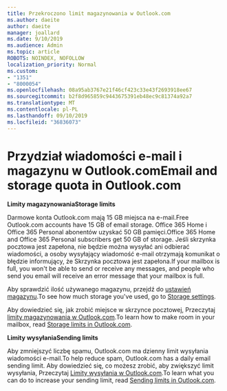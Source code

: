 ```yaml
---
title: Przekroczono limit magazynowania w Outlook.com
ms.author: daeite
author: daeite
manager: joallard
ms.date: 9/10/2019
ms.audience: Admin
ms.topic: article
ROBOTS: NOINDEX, NOFOLLOW
localization_priority: Normal
ms.custom:
- "1351"
- "8000054"
ms.openlocfilehash: 08a95ab3767e21f46cf423c33e43f2693918ee67
ms.sourcegitcommit: b2f8d965859c9443675391eb48ec9c81374a92a7
ms.translationtype: MT
ms.contentlocale: pl-PL
ms.lasthandoff: 09/10/2019
ms.locfileid: "36836073"
---
```

# <a name="email-and-storage-quota-in-outlookcom"></a><span data-ttu-id="705e6-102">Przydział wiadomości e-mail i magazynu w Outlook.com</span><span class="sxs-lookup"><span data-stu-id="705e6-102">Email and storage quota in Outlook.com</span></span>

<span data-ttu-id="705e6-103">**Limity magazynowania**</span><span class="sxs-lookup"><span data-stu-id="705e6-103">**Storage limits**</span></span>

<span data-ttu-id="705e6-104">Darmowe konta Outlook.com mają 15 GB miejsca na e-mail.</span><span class="sxs-lookup"><span data-stu-id="705e6-104">Free Outlook.com accounts have 15 GB of email storage.</span></span> <span data-ttu-id="705e6-105">Office 365 Home i Office 365 Personal abonentów uzyskać 50 GB pamięci.</span><span class="sxs-lookup"><span data-stu-id="705e6-105">Office 365 Home and Office 365 Personal subscribers get 50 GB of storage.</span></span> <span data-ttu-id="705e6-106">Jeśli skrzynka pocztowa jest zapełona, nie będzie można wysyłać ani odbierać wiadomości, a osoby wysyłający wiadomość e-mail otrzymają komunikat o błędzie informujący, że Skrzynka pocztowa jest zapełona.</span><span class="sxs-lookup"><span data-stu-id="705e6-106">If your mailbox is full, you won't be able to send or receive any messages, and people who send you email will receive an error message that your mailbox is full.</span></span>

<span data-ttu-id="705e6-107">Aby sprawdzić ilość używanego magazynu, przejdź do [ustawień magazynu](https://outlook.live.com/mail/options/general/storage).</span><span class="sxs-lookup"><span data-stu-id="705e6-107">To see how much storage you've used, go to [Storage settings](https://outlook.live.com/mail/options/general/storage).</span></span>

<span data-ttu-id="705e6-108">Aby dowiedzieć się, jak zrobić miejsce w skrzynce pocztowej, Przeczytaj [limity magazynowania w Outlook.com](https://support.office.com/article/7ac99134-69e5-4619-ac0b-2d313bba5e9e).</span><span class="sxs-lookup"><span data-stu-id="705e6-108">To learn how to make room in your mailbox, read [Storage limits in Outlook.com](https://support.office.com/article/7ac99134-69e5-4619-ac0b-2d313bba5e9e).</span></span>

<span data-ttu-id="705e6-109">**Limity wysyłania**</span><span class="sxs-lookup"><span data-stu-id="705e6-109">**Sending limits**</span></span>

<span data-ttu-id="705e6-110">Aby zmniejszyć liczbę spamu, Outlook.com ma dzienny limit wysyłania wiadomości e-mail.</span><span class="sxs-lookup"><span data-stu-id="705e6-110">To help reduce spam, Outlook.com has a daily email sending limit.</span></span> <span data-ttu-id="705e6-111">Aby dowiedzieć się, co możesz zrobić, aby zwiększyć limit wysyłania, Przeczytaj [Limity wysyłania w Outlook.com](https://support.office.com/article/279ee200-594c-40f0-9ec8-bb6af7735c2e).</span><span class="sxs-lookup"><span data-stu-id="705e6-111">To learn what you can do to increase your sending limit, read [Sending limits in Outlook.com](https://support.office.com/article/279ee200-594c-40f0-9ec8-bb6af7735c2e).</span></span>